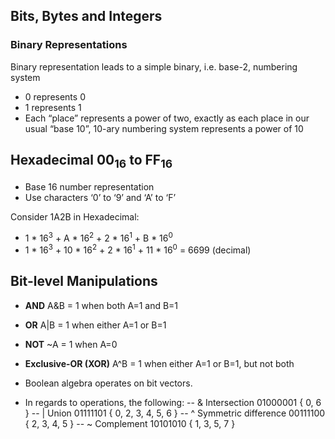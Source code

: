 ## Bits, Bytes and Integers
### Binary Representations
Binary representation leads to a simple binary, i.e. base-2, numbering system<br>
- 0 represents 0<br>
- 1 represents 1<br>
- Each “place” represents a power of two, exactly as each place in our usual “base 10”, 10-ary numbering system represents a power of 10<br>

## Hexadecimal 00<sub>16</sub> to FF<sub>16</sub>
- Base 16 number representation
- Use characters ‘0’ to ‘9’ and ‘A’ to ‘F’

Consider 1A2B in Hexadecimal:
- 1 \* 16<sup>3</sup> + A \* 16<sup>2</sup> + 2 \* 16<sup>1</sup> + B \* 16<sup>0</sup>
- 1 \* 16<sup>3</sup> + 10 \* 16<sup>2</sup> + 2 \* 16<sup>1</sup> + 11 \* 16<sup>0</sup> = 6699 (decimal)

## Bit-level Manipulations
- **AND** A&B = 1 when both A=1 and B=1
- **OR** A|B = 1 when either A=1 or B=1
- **NOT** ~A = 1 when A=0
- **Exclusive-OR (XOR)** A^B = 1 when either A=1 or B=1, but not both

- Boolean algebra operates on bit vectors.
- In regards to operations, the following:
  -- & Intersection 01000001 { 0, 6 }
  -- | Union 01111101 { 0, 2, 3, 4, 5, 6 }
  -- ^ Symmetric difference 00111100 { 2, 3, 4, 5 }
  -- ~ Complement 10101010 { 1, 3, 5, 7 }

